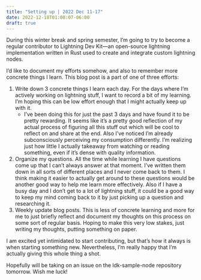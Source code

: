 ```yaml
---
title: "Setting up | 2022 Dec 11-17"
date: 2022-12-18T01:08:07-06:00
draft: true
---
```


During this winter break and spring semester, I’m going to try to become a regular contributor to Lightning Dev Kit—an open-source lightning implementation written in Rust used to create and integrate custom lightning nodes.

I’d like to document my efforts somehow, and also to remember more concrete things I learn. This blog post is a part of one of three efforts:

1. Write down 3 concrete things I learn each day. For the days where I’m actively working on lightning stuff, I want to record a bit of my learning. I’m hoping this can be low effort enough that I might actually keep up with it.
    - I’ve been doing this for just the past 3 days and have found it to be pretty rewarding. It seems like it’s a pretty good reflection of my actual process of figuring all this stuff out which will be cool to reflect on and share at the end. Also I’ve noticed I’m already subconsciously perceiving my consumption differently. I’m realizing just how little I actually takeaway from watching or reading something, even if it’s dense with quality information.
2. Organize my questions. All the time while learning I have questions come up that I can’t always answer at that moment. I’ve written them down in all sorts of different places and I never come back to them. I think making it easier to actually get around to these questions would be another good way to help me learn more effectively. Also if I have a busy day and I don’t get to a lot of lightning stuff, it could be a good way to keep my mind coming back to it by just picking up a question and researching it.
3. Weekly update blog posts. This is less of concrete learning and more for me to just briefly reflect and document my thoughts on this process on some sort of regular basis. Hoping to make this very low stakes, just writing my thoughts, putting something on paper.

I am excited yet intimidated to start contributing, but that’s how it always is when starting something new. Nevertheless, I’m really happy that I’m actually giving this whole thing a shot.

Hopefully will be taking on an issue on the ldk-sample-node repository tomorrow. Wish me luck!
